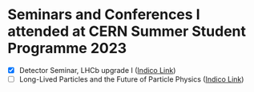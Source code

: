 # Seminars and Conferences I attended at CERN Summer Student Programme 2023

- [x] Detector Seminar, LHCb upgrade I ([Indico Link](https://indico.cern.ch/event/1284724/))
- [ ] Long-Lived Particles and the Future of Particle Physics ([Indico Link](https://indico.cern.ch/event/1288976/))